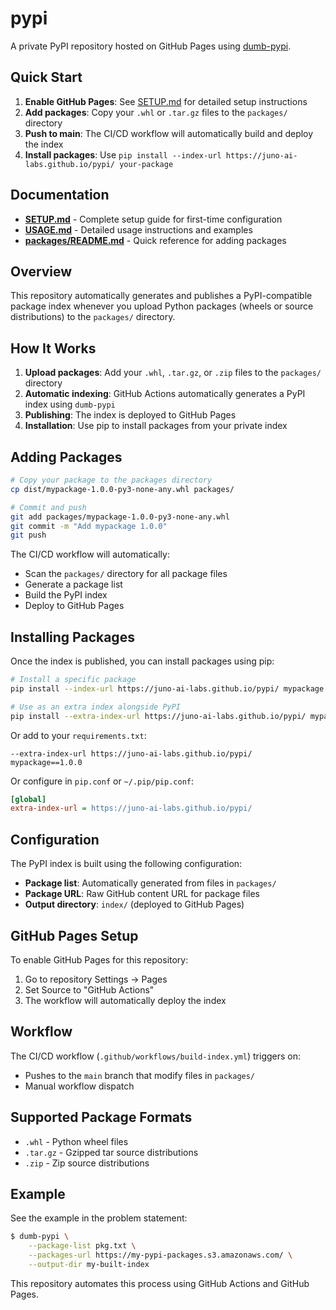 # pypi

A private PyPI repository hosted on GitHub Pages using [dumb-pypi](https://github.com/chriskuehl/dumb-pypi).

## Quick Start

1. **Enable GitHub Pages**: See [SETUP.md](SETUP.md) for detailed setup instructions
2. **Add packages**: Copy your `.whl` or `.tar.gz` files to the `packages/` directory
3. **Push to main**: The CI/CD workflow will automatically build and deploy the index
4. **Install packages**: Use `pip install --index-url https://juno-ai-labs.github.io/pypi/ your-package`

## Documentation

- **[SETUP.md](SETUP.md)** - Complete setup guide for first-time configuration
- **[USAGE.md](USAGE.md)** - Detailed usage instructions and examples
- **[packages/README.md](packages/README.md)** - Quick reference for adding packages

## Overview

This repository automatically generates and publishes a PyPI-compatible package index whenever you upload Python packages (wheels or source distributions) to the `packages/` directory.

## How It Works

1. **Upload packages**: Add your `.whl`, `.tar.gz`, or `.zip` files to the `packages/` directory
2. **Automatic indexing**: GitHub Actions automatically generates a PyPI index using `dumb-pypi`
3. **Publishing**: The index is deployed to GitHub Pages
4. **Installation**: Use pip to install packages from your private index

## Adding Packages

```bash
# Copy your package to the packages directory
cp dist/mypackage-1.0.0-py3-none-any.whl packages/

# Commit and push
git add packages/mypackage-1.0.0-py3-none-any.whl
git commit -m "Add mypackage 1.0.0"
git push
```

The CI/CD workflow will automatically:
- Scan the `packages/` directory for all package files
- Generate a package list
- Build the PyPI index
- Deploy to GitHub Pages

## Installing Packages

Once the index is published, you can install packages using pip:

```bash
# Install a specific package
pip install --index-url https://juno-ai-labs.github.io/pypi/ mypackage

# Use as an extra index alongside PyPI
pip install --extra-index-url https://juno-ai-labs.github.io/pypi/ mypackage
```

Or add to your `requirements.txt`:

```
--extra-index-url https://juno-ai-labs.github.io/pypi/
mypackage==1.0.0
```

Or configure in `pip.conf` or `~/.pip/pip.conf`:

```ini
[global]
extra-index-url = https://juno-ai-labs.github.io/pypi/
```

## Configuration

The PyPI index is built using the following configuration:
- **Package list**: Automatically generated from files in `packages/`
- **Package URL**: Raw GitHub content URL for package files
- **Output directory**: `index/` (deployed to GitHub Pages)

## GitHub Pages Setup

To enable GitHub Pages for this repository:

1. Go to repository Settings → Pages
2. Set Source to "GitHub Actions"
3. The workflow will automatically deploy the index

## Workflow

The CI/CD workflow (`.github/workflows/build-index.yml`) triggers on:
- Pushes to the `main` branch that modify files in `packages/`
- Manual workflow dispatch

## Supported Package Formats

- `.whl` - Python wheel files
- `.tar.gz` - Gzipped tar source distributions
- `.zip` - Zip source distributions

## Example

See the example in the problem statement:

```bash
$ dumb-pypi \
    --package-list pkg.txt \
    --packages-url https://my-pypi-packages.s3.amazonaws.com/ \
    --output-dir my-built-index
```

This repository automates this process using GitHub Actions and GitHub Pages.